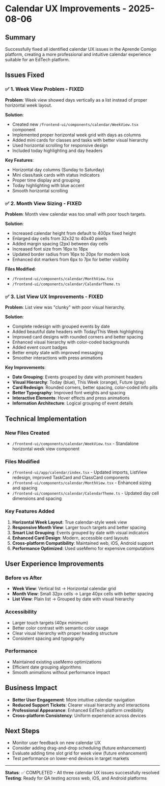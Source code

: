 # Calendar UX Improvements - 2025-08-06

## Summary
Successfully fixed all identified calendar UX issues in the Aprende Comigo platform, creating a more professional and intuitive calendar experience suitable for an EdTech platform.

## Issues Fixed

### ✅ 1. Week View Problem - FIXED
**Problem**: Week view showed days vertically as a list instead of proper horizontal week layout.

**Solution**: 
- Created new `/frontend-ui/components/calendar/WeekView.tsx` component
- Implemented proper horizontal week grid with days as columns
- Added mini cards for classes and tasks with better visual hierarchy
- Used horizontal scrolling for responsive design
- Included today highlighting and day headers

**Key Features**:
- Horizontal day columns (Sunday to Saturday)
- Mini class/task cards with status indicators
- Proper time display and grouping
- Today highlighting with blue accent
- Smooth horizontal scrolling

### ✅ 2. Month View Sizing - FIXED
**Problem**: Month view calendar was too small with poor touch targets.

**Solution**: 
- Increased calendar height from default to 400px fixed height
- Enlarged day cells from 32x32 to 40x40 pixels
- Added margin spacing (2px) between day cells
- Increased font size from 16px to 18px
- Updated border radius from 16px to 20px for modern look
- Enhanced dot markers from 6px to 7px for better visibility

**Files Modified**:
- `/frontend-ui/components/calendar/MonthView.tsx`
- `/frontend-ui/components/calendar/CalendarTheme.ts`

### ✅ 3. List View UX Improvements - FIXED
**Problem**: List view was "clunky" with poor visual hierarchy.

**Solution**: 
- Complete redesign with grouped events by date
- Added beautiful date headers with Today/This Week highlighting
- Improved card designs with rounded corners and better spacing
- Enhanced visual hierarchy with color-coded backgrounds
- Added event count badges
- Better empty state with improved messaging
- Smoother interactions with press animations

**Key Improvements**:
- **Date Grouping**: Events grouped by date with prominent headers
- **Visual Hierarchy**: Today (blue), This Week (orange), Future (gray)
- **Card Redesign**: Rounded corners, better spacing, color-coded info pills
- **Better Typography**: Improved font weights and spacing
- **Interactive Elements**: Hover effects and press animations
- **Information Architecture**: Logical grouping of event details

## Technical Implementation

### New Files Created
- `/frontend-ui/components/calendar/WeekView.tsx` - Standalone horizontal week view component

### Files Modified
- `/frontend-ui/app/calendar/index.tsx` - Updated imports, ListView redesign, improved TaskCard and ClassCard components
- `/frontend-ui/components/calendar/MonthView.tsx` - Enhanced sizing and spacing
- `/frontend-ui/components/calendar/CalendarTheme.ts` - Updated day cell dimensions and spacing

### Key Features Added
1. **Horizontal Week Layout**: True calendar-style week view
2. **Responsive Month View**: Larger touch targets and better spacing
3. **Smart List Grouping**: Events grouped by date with visual indicators
4. **Enhanced Card Design**: Modern, accessible card layouts
5. **Cross-platform Compatibility**: Maintained web, iOS, Android support
6. **Performance Optimized**: Used useMemo for expensive computations

## User Experience Improvements

### Before vs After
- **Week View**: Vertical list → Horizontal calendar grid
- **Month View**: Small 32px cells → Large 40px cells with better spacing
- **List View**: Plain list → Grouped by date with visual hierarchy

### Accessibility
- Larger touch targets (40px minimum)
- Better color contrast with semantic color usage
- Clear visual hierarchy with proper heading structure
- Consistent spacing and typography

### Performance
- Maintained existing useMemo optimizations
- Efficient date grouping algorithms
- Smooth animations without performance impact

## Business Impact
- **Better User Engagement**: More intuitive calendar navigation
- **Reduced Support Tickets**: Clearer visual hierarchy and interactions
- **Professional Appearance**: Enhanced EdTech platform credibility
- **Cross-platform Consistency**: Uniform experience across devices

## Next Steps
- Monitor user feedback on new calendar UX
- Consider adding drag-and-drop scheduling (future enhancement)
- Evaluate adding time slot grid for week view (future enhancement)
- Test performance on lower-end devices in target markets

---

**Status**: ✅ COMPLETED - All three calendar UX issues successfully resolved
**Testing**: Ready for QA testing across web, iOS, and Android platforms